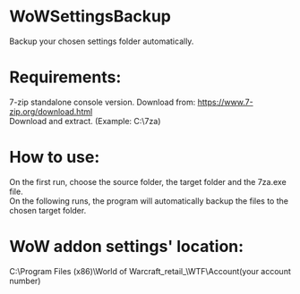 # WoWSettingsBackup
Backup your chosen settings folder automatically.

# Requirements:
7-zip standalone console version. Download from: https://www.7-zip.org/download.html  
Download and extract. (Example: C:\7za)

# How to use:
On the first run, choose the source folder, the target folder and the 7za.exe file.  
On the following runs, the program will automatically backup the files to the chosen target folder.

# WoW addon settings' location:
C:\Program Files (x86)\World of Warcraft\_retail_\WTF\Account\(your account number)
